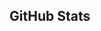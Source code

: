 ## GitHub Stats

 <div>
  <a href="https://ronaldtadeu.github.io/%22%3E
  <img height="180em" src="https://github-readme-stats.vercel.app/api?username=ronaldtadeu&show_icons=true&theme=dark&include_all_commits=true&count_private=true%22/%3E
  <img height="180em" src="https://github-readme-stats.vercel.app/api/top-langs/?username=ronaldtadeu&layout=compact&langs_count=7&theme=dark%22/%3E
</div>
